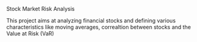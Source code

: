 
Stock Market Risk Analysis

This project aims at analyzing financial stocks and defining various characteristics like moving averages, correaltion between stocks and the Value at Risk (VaR)
 
 
    
